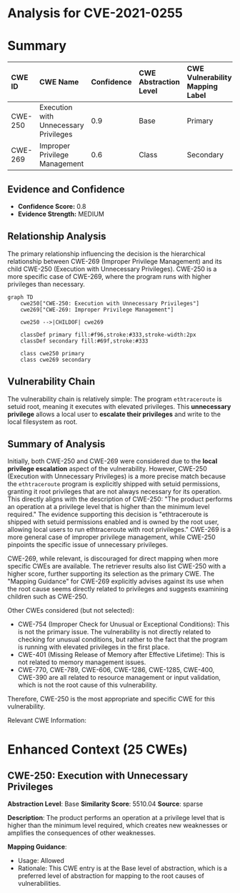 # Analysis for CVE-2021-0255

# Summary
| CWE ID  | CWE Name                                                     | Confidence | CWE Abstraction Level | CWE Vulnerability Mapping Label | CWE-Vulnerability Mapping Notes |
| :-------- | :----------------------------------------------------------- | :--------- | :---------------------- | :------------------------------ | :------------------------------ |
| CWE-250   | Execution with Unnecessary Privileges                      | 0.9        | Base                    | Primary                         | Allowed                       |
| CWE-269   | Improper Privilege Management                                | 0.6        | Class                   | Secondary                       | Discouraged                    |

## Evidence and Confidence

*   **Confidence Score:** 0.8
*   **Evidence Strength:** MEDIUM

## Relationship Analysis
The primary relationship influencing the decision is the hierarchical relationship between CWE-269 (Improper Privilege Management) and its child CWE-250 (Execution with Unnecessary Privileges). CWE-250 is a more specific case of CWE-269, where the program runs with higher privileges than necessary.

```mermaid
graph TD
    cwe250["CWE-250: Execution with Unnecessary Privileges"]
    cwe269["CWE-269: Improper Privilege Management"]
    
    cwe250 -->|CHILDOF| cwe269
    
    classDef primary fill:#f96,stroke:#333,stroke-width:2px
    classDef secondary fill:#69f,stroke:#333
    
    class cwe250 primary
    class cwe269 secondary
```

## Vulnerability Chain
The vulnerability chain is relatively simple: The program `ethtraceroute` is setuid root, meaning it executes with elevated privileges. This **unnecessary privilege** allows a local user to **escalate their privileges** and write to the local filesystem as root.

## Summary of Analysis
Initially, both CWE-250 and CWE-269 were considered due to the **local privilege escalation** aspect of the vulnerability. However, CWE-250 (Execution with Unnecessary Privileges) is a more precise match because the `ethtraceroute` program is explicitly shipped with setuid permissions, granting it root privileges that are not always necessary for its operation. This directly aligns with the description of CWE-250: "The product performs an operation at a privilege level that is higher than the minimum level required." The evidence supporting this decision is "ethtraceroute is shipped with setuid permissions enabled and is owned by the root user, allowing local users to run ethtraceroute with root privileges." CWE-269 is a more general case of improper privilege management, while CWE-250 pinpoints the specific issue of unnecessary privileges.

CWE-269, while relevant, is discouraged for direct mapping when more specific CWEs are available. The retriever results also list CWE-250 with a higher score, further supporting its selection as the primary CWE. The "Mapping Guidance" for CWE-269 explicitly advises against its use when the root cause seems directly related to privileges and suggests examining children such as CWE-250.

Other CWEs considered (but not selected):

*   CWE-754 (Improper Check for Unusual or Exceptional Conditions): This is not the primary issue. The vulnerability is not directly related to checking for unusual conditions, but rather to the fact that the program is running with elevated privileges in the first place.
*   CWE-401 (Missing Release of Memory after Effective Lifetime): This is not related to memory management issues.
* CWE-770, CWE-789, CWE-606, CWE-1286, CWE-1285, CWE-400, CWE-390 are all related to resource management or input validation, which is not the root cause of this vulnerability.

Therefore, CWE-250 is the most appropriate and specific CWE for this vulnerability.

Relevant CWE Information:

# Enhanced Context (25 CWEs)

## CWE-250: Execution with Unnecessary Privileges
**Abstraction Level**: Base
**Similarity Score**: 5510.04
**Source**: sparse

**Description**:
The product performs an operation at a privilege level that is higher than the minimum level required, which creates new weaknesses or amplifies the consequences of other weaknesses.

**Mapping Guidance**:
- Usage: Allowed
- Rationale: This CWE entry is at the Base level of abstraction, which is a preferred level of abstraction for mapping to the root causes of vulnerabilities.